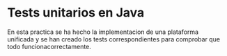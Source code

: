 # Tests unitarios en Java

En esta practica se ha hecho la implementacion de una plataforma unificada y se han creado los tests correspondientes para comprobar que todo funcionacorrectamente.
